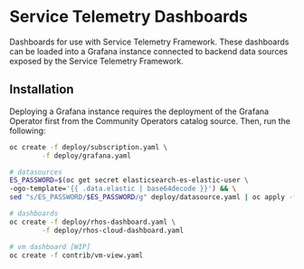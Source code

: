 # Service Telemetry Dashboards

Dashboards for use with Service Telemetry Framework. These dashboards can be
loaded into a Grafana instance connected to backend data sources exposed by the
Service Telemetry Framework.

## Installation

Deploying a Grafana instance requires the deployment of the Grafana Operator
first from the Community Operators catalog source. Then, run the following:

```bash
oc create -f deploy/subscription.yaml \
        -f deploy/grafana.yaml

# datasources
ES_PASSWORD=$(oc get secret elasticsearch-es-elastic-user \
-ogo-template='{{ .data.elastic | base64decode }}') && \
sed "s/ES_PASSWORD/$ES_PASSWORD/g" deploy/datasource.yaml | oc apply -f -

# dashboards
oc create -f deploy/rhos-dashboard.yaml \
        -f deploy/rhos-cloud-dashboard.yaml

# vm dashboard [WIP]
oc create -f contrib/vm-view.yaml
```
